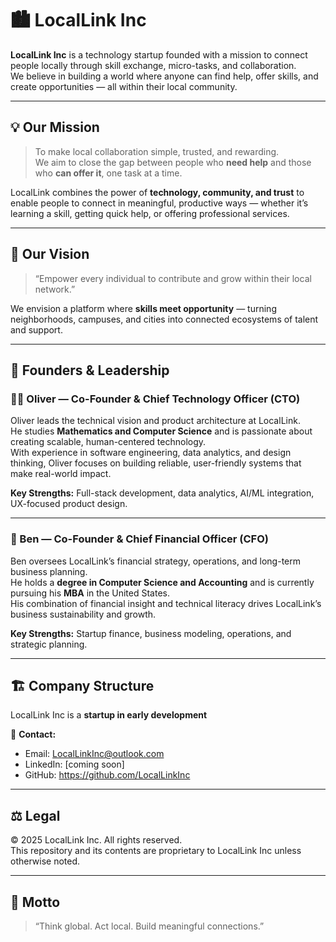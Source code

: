 # 🏙️ LocalLink Inc

**LocalLink Inc** is a technology startup founded with a mission to connect people locally through skill exchange, micro-tasks, and collaboration.  
We believe in building a world where anyone can find help, offer skills, and create opportunities — all within their local community.

---

## 💡 Our Mission

> To make local collaboration simple, trusted, and rewarding.  
We aim to close the gap between people who **need help** and those who **can offer it**, one task at a time.

LocalLink combines the power of **technology, community, and trust** to enable people to connect in meaningful, productive ways — whether it’s learning a skill, getting quick help, or offering professional services.

---

## 🧭 Our Vision

> “Empower every individual to contribute and grow within their local network.”

We envision a platform where **skills meet opportunity** — turning neighborhoods, campuses, and cities into connected ecosystems of talent and support.

---

## 👥 Founders & Leadership

### **🧑‍💻 Oliver — Co-Founder & Chief Technology Officer (CTO)**
Oliver leads the technical vision and product architecture at LocalLink.  
He studies **Mathematics and Computer Science** and is passionate about creating scalable, human-centered technology.  
With experience in software engineering, data analytics, and design thinking, Oliver focuses on building reliable, user-friendly systems that make real-world impact.

**Key Strengths:** Full-stack development, data analytics, AI/ML integration, UX-focused product design.

---

### **💼 Ben — Co-Founder & Chief Financial Officer (CFO)**
Ben oversees LocalLink’s financial strategy, operations, and long-term business planning.  
He holds a **degree in Computer Science and Accounting** and is currently pursuing his **MBA** in the United States.  
His combination of financial insight and technical literacy drives LocalLink’s business sustainability and growth.

**Key Strengths:** Startup finance, business modeling, operations, and strategic planning.

---

## 🏗️ Company Structure

LocalLink Inc is a **startup in early development**

📩 **Contact:**  
- Email: LocalLinkInc@outlook.com
- LinkedIn: [coming soon]  
- GitHub: https://github.com/LocalLinkInc

---

## ⚖️ Legal

© 2025 LocalLink Inc. All rights reserved.  
This repository and its contents are proprietary to LocalLink Inc unless otherwise noted.

---

## 🧠 Motto

> “Think global. Act local. Build meaningful connections.”


